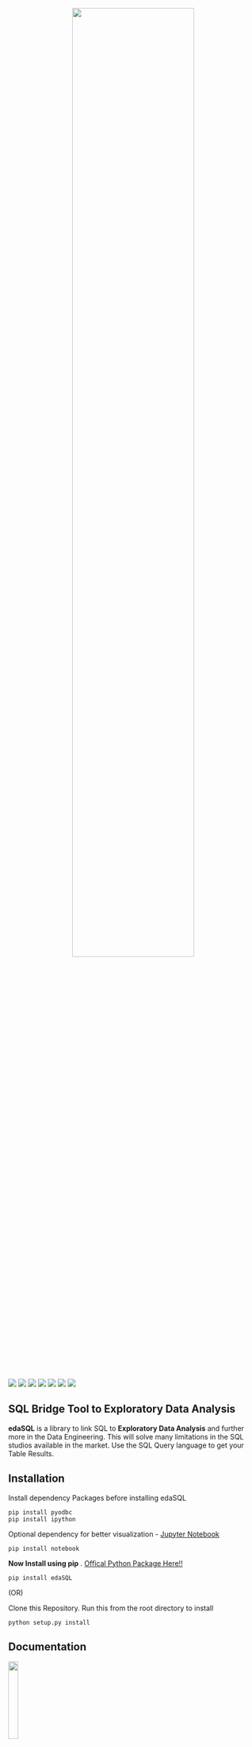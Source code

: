 <p align="center">
  <img src="https://raw.githubusercontent.com/selva221724/edaSQL/main/readme_src/sql_logo_smaller.png" width="70%" height="70%" >
  <br><br>
</p>

[<img src="https://img.shields.io/pypi/v/edaSQL">](https://pypi.org/project/edaSQL/)
[<img src="https://img.shields.io/readthedocs/edasql">](https://edasql.readthedocs.io/en/latest/)
[<img src="https://img.shields.io/static/v1?label=license&message=MIT&color=green">](https://opensource.org/licenses/MIT)
<img src="https://img.shields.io/pypi/wheel/edaSQL">
<img src = "https://img.shields.io/pypi/pyversions/edaSQL">
<img src = "https://img.shields.io/github/commit-activity/w/selva221724/edaSQL">
<img src = "https://img.shields.io/github/languages/code-size/selva221724/edaSQL">

## SQL Bridge Tool to Exploratory Data Analysis  


**edaSQL** is a library to link SQL to **Exploratory Data Analysis** and further more in the Data Engineering. This will solve many limitations in the SQL studios available in the market. Use the SQL Query language to get your Table Results. 

## Installation
Install dependency Packages before installing edaSQL
```shell
pip install pyodbc
pip install ipython
```
Optional dependency for better visualization - [Jupyter Notebook](https://jupyter.org/install) 
```shell
pip install notebook
```

**Now Install using pip** . [Offical Python Package Here!!](https://pypi.org/project/edaSQL/)
```shell
pip install edaSQL
```

(OR)

Clone this Repository. Run this from the root directory to install

```shell
python setup.py install
```

## Documentation

<img src="https://blog.readthedocs.com/_static/logo-opengraph.png"  width="20%" height="20%">

[Read the detailed documentation in readthedocs.io](https://edasql.readthedocs.io/en/latest/)

## License
The license for edaSQL is MIT license 

## Need help?
Stuck on your edaSQL code or problem? Any other questions? Don't
hestitate to send me an email (selva221724@gmail.com).

## edaSQL Jupyter NoteBook Tutorial

Access the sample Jupyter Notebook [here!!](https://github.com/selva221724/edaSQL/blob/main/example_notebook/SampleNoteBook_edaSQL.ipynb)

### Import Packages
```python
import edaSQL
import pandas as pd
```

### 1. Connect to the DataBase
```python
edasql = edaSQL.SQL()
edasql.connectToDataBase(server='your server name', 
                         database='your database', 
                         user='username', 
                         password='password',
                         sqlDriver='ODBC Driver 17 for SQL Server')
```

<img src="https://raw.githubusercontent.com/selva221724/edaSQL/main/readme_src/notebook_results/db_connected.png">

### 2. Query Data 
```python
sampleQuery = "select  * from INX"
data = pd.read_sql(sampleQuery, edasql.dbConnection)
```
<img src="https://raw.githubusercontent.com/selva221724/edaSQL/main/readme_src/notebook_results/data_sample.png">

### 3. Data Overview
```python
insights =  edaSQL.EDA(dataFrame=data,HTMLDisplay=True)
dataInsights =insights.dataInsights()
```

<img src="https://raw.githubusercontent.com/selva221724/edaSQL/main/readme_src/notebook_results/1.png">

```python
deepInsights = insights.deepInsights()
```
<img src="https://raw.githubusercontent.com/selva221724/edaSQL/main/readme_src/notebook_results/2.png">

### 4. Correlation
```python
eda = edaSQL.EDA(dataFrame=data)
eda.pearsonCorrelation()
```
<img src="https://raw.githubusercontent.com/selva221724/edaSQL/main/readme_src/notebook_results/3.png">

```python
eda.spearmanCorrelation()
```
<img src="https://raw.githubusercontent.com/selva221724/edaSQL/main/readme_src/notebook_results/4.png">

```python
eda.kendallCorrelation()
```
<img src="https://raw.githubusercontent.com/selva221724/edaSQL/main/readme_src/notebook_results/5.png">

### 5. Missing Values

```python
eda.missingValuesPlot(plot ='matrix')
```
<img src="https://raw.githubusercontent.com/selva221724/edaSQL/main/readme_src/notebook_results/6.png">

```python
eda.missingValuesPlot(plot ='bar')
```
<img src="https://raw.githubusercontent.com/selva221724/edaSQL/main/readme_src/notebook_results/7.png">

```python
eda.missingValuesPlot(plot ='heatmap')
```
<img src="https://raw.githubusercontent.com/selva221724/edaSQL/main/readme_src/notebook_results/8.png">

```python
eda.missingValuesPlot(plot ='dendrogram')
```
<img src="https://raw.githubusercontent.com/selva221724/edaSQL/main/readme_src/notebook_results/9.png">

### 6. Outliers 

```python
eda.outliersVisualization(plot = 'box')
```
<img src="https://raw.githubusercontent.com/selva221724/edaSQL/main/readme_src/notebook_results/10.png">

```python
eda.outliersVisualization(plot = 'scatter')
```
<img src="https://raw.githubusercontent.com/selva221724/edaSQL/main/readme_src/notebook_results/11.png">

```python
outliers = eda.getOutliers()
```
<img src="https://raw.githubusercontent.com/selva221724/edaSQL/main/readme_src/notebook_results/12.png">


